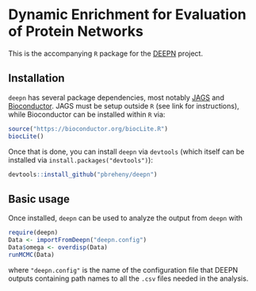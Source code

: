 # Dynamic Enrichment for Evaluation of Protein Networks

This is the accompanying `R` package for the [DEEPN](https://github.com/emptyewer/DEEPN) project.

## Installation

`deepn` has several package dependencies, most notably [JAGS](http://mcmc-jags.sourceforge.net) and [Bioconductor](https://www.bioconductor.org).  JAGS must be setup outside `R` (see link for instructions), while Bioconductor can be installed within `R` via:

```r
source("https://bioconductor.org/biocLite.R")
biocLite()
```

Once that is done, you can install `deepn` via `devtools` (which itself can be installed via `install.packages("devtools")`):

```r
devtools::install_github("pbreheny/deepn")
```

## Basic usage

Once installed, `deepn` can be used to analyze the output from `deepn` with

```r
require(deepn)
Data <- importFromDeepn("deepn.config")
Data$omega <- overdisp(Data)
runMCMC(Data) 
```

where `"deepn.config"` is the name of the configuration file that DEEPN outputs containing path names to all the `.csv` files needed in the analysis.
